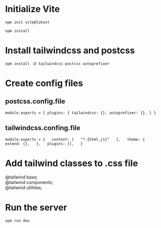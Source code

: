 # Initialize Vite

`npm init vite@latest`

`npm install`

# Install tailwindcss and postcss

`npm install -D tailwindcss postcss autoprefixer`

# Create config files

## postcss.config.file
`
module.exports = {
  plugins: {
    tailwindcss: {},
    autoprefixer: {},
  }
}
`
## tailwindcss.confing.file

`module.exports = {  
  content: [  
    "*.{html,js}"  
  ],  
  theme: {  
    extend: {},  
  },  
  plugins: [],  
}`  

# Add tailwind classes to .css file
@tailwind base;  
@tailwind components;  
@tailwind utilities;  

# Run the server

`npm run dev`